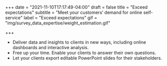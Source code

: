 +++
date = "2021-11-10T17:17:49-04:00"
draft = false
title = "Exceed expectations"
subtitle = "Meet your customers’ demand for online self-service"
label = "Exceed expectations"
gif = "img/survey_data_expertise/weight_estimation.gif"

+++

* Deliver data and insights to clients in new ways, including online dashboards and interactive analysis.
* Free up your time. Enable your clients to answer their own questions.  
* Let your clients export editable PowerPoint slides for their stakeholders.
